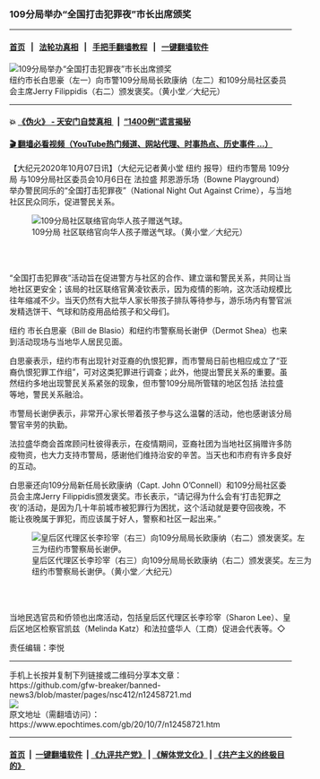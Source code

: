 ### 109分局举办“全国打击犯罪夜”市长出席颁奖
------------------------

#### [首页](https://github.com/gfw-breaker/banned-news3/blob/master/README.md) &nbsp;&nbsp;|&nbsp;&nbsp; [法轮功真相](https://github.com/begood0513/basic/blob/master/README.md)  &nbsp;&nbsp;|&nbsp;&nbsp; [手把手翻墙教程](https://github.com/gfw-breaker/guides/wiki)  &nbsp;&nbsp;|&nbsp;&nbsp; [一键翻墙软件](https://github.com/gfw-breaker/nogfw/blob/master/README.md)  



<div><img alt="109分局举办“全国打击犯罪夜”市长出席颁奖" class="attachment-djy_600_400 size-djy_600_400 wp-post-image" src="https://i.epochtimes.com/assets/uploads/2020/10/e9d8863ef2c1a3e8b04a8912ea06ad87-600x400.jpg"/>
<div class="caption">
 纽约市长白思豪（左一）向市警109分局局长欧康纳（左二）和109分局社区委员会主席Jerry Filippidis（右二）颁发褒奖。（黄小堂／大纪元）
</div></div><hr/>

#### 💥 [《伪火》 - 天安门自焚真相 ](http://158.247.195.190:10000/videos/blog/weihuo.html)&nbsp; |&nbsp; [“1400例”谎言揭秘  ](http://158.247.195.190:10000/videos/blog/jiexi1400.html)

#### [ 🎬  翻墙必看视频（YouTube热门频道、网站代理、时事热点、历史事件 ...）](https://github.com/gfw-breaker/links/blob/master/banned.md)

<div><p>
 【大纪元2020年10月07日讯】（大纪元记者黄小堂
 <ok href="https://www.epochtimes.com/gb/tag/%E7%BA%BD%E7%BA%A6.html">
  纽约
 </ok>
 报导）纽约市警局
 <ok href="https://www.epochtimes.com/gb/tag/109%E5%88%86%E5%B1%80.html">
  109分局
 </ok>
 与109分局社区委员会10月6日在
 <ok href="https://www.epochtimes.com/gb/tag/%E6%B3%95%E6%8B%89%E7%9B%9B.html">
  法拉盛
 </ok>
 邦恩游乐场（Bowne Playground）举办警民同乐的“全国打击犯罪夜”（National Night Out Against Crime），与当地社区民众同乐，促进警民关系。
</p>
<figure class="wp-caption aligncenter" id="12458725" style="width: 500px">
 <img alt="109分局社区联络官向华人孩子赠送气球。" src="https://i.epochtimes.com/assets/uploads/2020/10/2aacca60054ed9157344aec007bdc33c-450x300.jpg"/>
 <br/><figcaption class="wp-caption-text">
  <ok href="https://www.epochtimes.com/gb/tag/109%E5%88%86%E5%B1%80.html">
   109分局
  </ok>
  社区联络官向华人孩子赠送气球。（黄小堂／大纪元）
 </figcaption><br/>
</figure><br/>
<p>
 “全国打击犯罪夜”活动旨在促进警方与社区的合作、建立谐和警民关系，共同让当地社区更安全；该局的社区联络官黄凌钦表示，因为疫情的影响，这次活动规模比往年缩减不少。当天仍然有大批华人家长带孩子排队等待参与，游乐场内有警官派发精选饼干、气球和防疫用品给孩子和父母们。
</p>
<p>
 <ok href="https://www.epochtimes.com/gb/tag/%E7%BA%BD%E7%BA%A6.html">
  纽约
 </ok>
 市长白思豪（Bill de Blasio）和纽约市警察局长谢伊（Dermot Shea）也来到活动现场与当地华人居民见面。
</p>
<p>
 白思豪表示，纽约市有出现针对亚裔的仇恨犯罪，而市警局日前也相应成立了“亚裔仇恨犯罪工作组”，可对这类犯罪进行调查；此外，他提出警民关系的重要。虽然纽约多地出现警民关系紧张的现象，但市警109分局所管辖的地区包括
 <ok href="https://www.epochtimes.com/gb/tag/%E6%B3%95%E6%8B%89%E7%9B%9B.html">
  法拉盛
 </ok>
 等地，警民关系融洽。
</p>
<p>
 市警局长谢伊表示，非常开心家长带着孩子参与这么温馨的活动，他也感谢该分局警官辛劳的执勤。
</p>
<p>
 法拉盛华商会首席顾问杜彼得表示，在疫情期间，亚裔社团为当地社区捐赠许多防疫物资，也大力支持市警局，感谢他们维持治安的辛苦。当天也和市府有许多良好的互动。
</p>
<p>
 白思豪还向109分局新任局长欧康纳（Capt. John O’Connell）和109分局社区委员会主席Jerry Filippidis颁发褒奖。市长表示，“请记得为什么会有‘打击犯罪之夜’的活动，是因为几十年前城市被犯罪行为困扰，这个活动就是要夺回夜晚，不能让夜晚属于罪犯，而应该属于好人，警察和社区一起出来。”
</p>
<figure class="wp-caption aligncenter" id="12458727" style="width: 500px">
 <img alt="皇后区代理区长李珍宰（右三）向109分局局长欧康纳（右二）颁发褒奖。左三为纽约市警察局长谢伊。" src="https://i.epochtimes.com/assets/uploads/2020/10/d3eafd2dc3a3f8a763c3e5c20fc1e5f6-450x300.jpg"/>
 <br/><figcaption class="wp-caption-text">
  皇后区代理区长李珍宰（右三）向109分局局长欧康纳（右二）颁发褒奖。左三为纽约市警察局长谢伊。（黄小堂／大纪元）
 </figcaption><br/>
</figure><br/>
<p>
 当地民选官员和侨领也出席活动，包括皇后区代理区长李珍宰（Sharon Lee）、皇后区地区检察官凯兹（Melinda Katz）和法拉盛华人（工商）促进会代表等。◇
</p>
<p>
 责任编辑：李悦
</p>
</div>
<hr/>
手机上长按并复制下列链接或二维码分享本文章：<br/>
https://github.com/gfw-breaker/banned-news3/blob/master/pages/nsc412/n12458721.md <br/>
<a href='https://github.com/gfw-breaker/banned-news3/blob/master/pages/nsc412/n12458721.md'><img src='https://github.com/gfw-breaker/banned-news3/blob/master/pages/nsc412/n12458721.md.png'/></a> <br/>
原文地址（需翻墙访问）：https://www.epochtimes.com/gb/20/10/7/n12458721.htm


------------------------
#### [首页](https://github.com/gfw-breaker/banned-news3/blob/master/README.md) &nbsp;|&nbsp; [一键翻墙软件](https://github.com/gfw-breaker/nogfw/blob/master/README.md) &nbsp;| [《九评共产党》](https://github.com/gfw-breaker/9ping.md/blob/master/README.md#九评之一评共产党是什么) | [《解体党文化》](https://github.com/gfw-breaker/jtdwh.md/blob/master/README.md) | [《共产主义的终极目的》](https://github.com/gfw-breaker/gczydzjmd.md/blob/master/README.md)


<img src='http://gfw-breaker.win/banned-news3/pages/nsc412/n12458721.md' width='0px' height='0px'/>